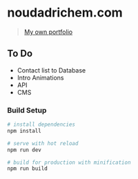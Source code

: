 # noudadrichem.com

> [My own portfolio](http://noudadrichem.com)

## To Do
* Contact list to Database
* Intro Animations
* API
* CMS

### Build Setup

``` bash
# install dependencies
npm install

# serve with hot reload
npm run dev

# build for production with minification
npm run build
```
